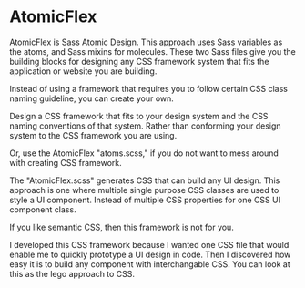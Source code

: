 # AtomicFlex
AtomicFlex is Sass Atomic Design. This approach uses Sass variables as the atoms, and Sass mixins for molecules. These two Sass files 
give you the building blocks for designing any CSS framework system that fits the application or website you are building. 

Instead of using a framework that requires you to follow certain CSS class naming guideline, you can create your own. 

Design a CSS framework that fits to your design system and the CSS naming conventions of that system. Rather than conforming your design system to the CSS framework you are using.

Or, use the AtomicFlex "atoms.scss," if you do not want to mess around with creating CSS framework.

The "AtomicFlex.scss" generates CSS that can build any UI design. This approach is one where multiple single purpose CSS classes are used to style a UI component. Instead of multiple CSS properties for one CSS UI component class. 

If you like semantic CSS, then this framework is not for you. 

I developed this CSS framework because I wanted one CSS file that would enable me to quickly prototype a UI design in code. Then I discovered how easy it is to build any component with interchangable CSS. You can look at this as the lego approach to CSS. 